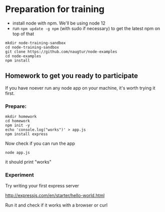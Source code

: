 # Preparation for training

- install node with npm. We'll be using node 12
- run `npm update -g npm` (with sudo if necessary) to get the latest npm on top of that


```
mkdir node-training-sandbox
cd node-training-sandbox
git clone https://github.com/naugtur/node-examples
cd node-examples
npm install
```

## Homework to get you ready to participate
If you have noever run any node app on your machine, it's worth trying it first.

### Prepare:
```
mkdir homework
cd homework
npm init -y
echo 'console.log("works")' > app.js
npm install express
```

Now check if you can run the app

```
node app.js
```

it should print "works"

### Experiment

Try writing your first express server 

http://expressjs.com/en/starter/hello-world.html

Run it and check if it works with a browser or curl

